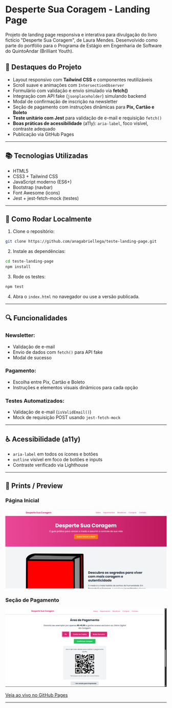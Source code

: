 # Desperte Sua Coragem - Landing Page

Projeto de landing page responsiva e interativa para divulgação do livro fictício "Desperte Sua Coragem", de Laura Mendes. Desenvolvido como parte do portfólio para o Programa de Estágio em Engenharia de Software do QuintoAndar (Brilliant Youth).

## 🚀 Destaques do Projeto

- Layout responsivo com **Tailwind CSS** e componentes reutilizáveis
- Scroll suave e animações com `IntersectionObserver`
- Formulário com validação e envio simulado via **fetch()**
- Integração com API fake (`jsonplaceholder`) simulando backend
- Modal de confirmação de inscrição na newsletter
- Seção de pagamento com instruções dinâmicas para **Pix, Cartão e Boleto**
- **Teste unitário com Jest** para validação de e-mail e requisição `fetch()`
- **Boas práticas de acessibilidade** (a11y): `aria-label`, foco visível, contraste adequado
- Publicação via GitHub Pages

---

## 📚 Tecnologias Utilizadas

- HTML5
- CSS3 + Tailwind CSS
- JavaScript moderno (ES6+)
- Bootstrap (navbar)
- Font Awesome (icons)
- Jest + jest-fetch-mock (testes)

---

## 🔧 Como Rodar Localmente

1. Clone o repositório:
```bash
git clone https://github.com/anagabriellega/teste-landing-page.git
```

2. Instale as dependências:
```bash
cd teste-landing-page
npm install
```

3. Rode os testes:
```bash
npm test
```

4. Abra o `index.html` no navegador ou use a versão publicada.

---

## 🔍 Funcionalidades

### Newsletter:
- Validação de e-mail
- Envio de dados com `fetch()` para API fake
- Modal de sucesso

### Pagamento:
- Escolha entre Pix, Cartão e Boleto
- Instruções e elementos visuais dinâmicos para cada opção

### Testes Automatizados:
- Validação de e-mail (`isValidEmail()`)
- Mock de requisição POST usando `jest-fetch-mock`

---

## ♿ Acessibilidade (a11y)

- `aria-label` em todos os ícones e botões
- `outline` visível em foco de botões e inputs
- Contraste verificado via Lighthouse

---

## 📄 Prints / Preview

### Página Inicial
![Print da página inicial](./print1.png)

### Seção de Pagamento
![Print da área de pagamento](./print2.png)

[Veja ao vivo no GitHub Pages](https://anagabriellega.github.io/teste-landing-page/)

---
